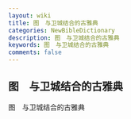```yaml
---
layout: wiki
title: 图　与卫城结合的古雅典
categories: NewBibleDictionary
description: 图　与卫城结合的古雅典
keywords: 图　与卫城结合的古雅典
comments: false
---
```


## 图　与卫城结合的古雅典



图　与卫城结合的古雅典






